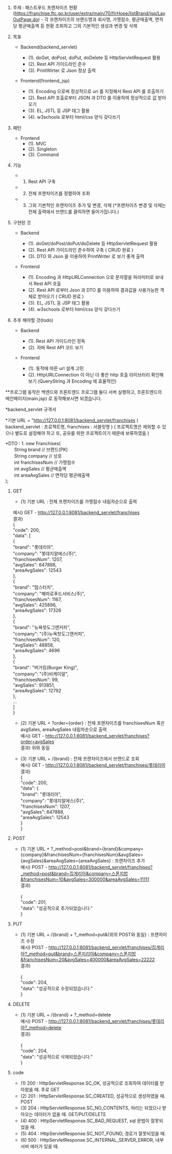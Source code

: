 1. 주제 : 패스트푸드 프랜차이즈 현황 (https://franchise.ftc.go.kr/user/extra/main/70/firHope/listBrand/jsp/LayOutPage.do)
		- 각 프랜차이즈의 브랜드명과 회사명, 가맹점수, 평균매출액, 면적당 평균매출액 등 현황 조회하고 그외 기본적인 생성과 변경 및 삭제
2. 목표
	- Backend(backend_servlet)
		- (1). doGet, doPost, doPut, doDelete 등 HttpServletRequest 활용
		- (2). Rest API 가이드라인 준수
		- (3). PrintWirter 로 Json 정상 출력
	
	- Frontend(frontend_jsp)
		- (1). Encoding 으로써 정상적으로 uri 를 지정해서 Rest API 를 호출하기
		- (2). Rest API 호출로부터 JSON 과 DTO 를 이용하여 정상적으로 값 받아오기
		- (3). EL, JSTL 등 JSP 태그 활용
		- (4). w3schools 로부터 html/css 양식 갖다쓰기
		
3. 패턴
	- Frontend
		- (1). MVC
		- (2). Singleton
		- (3). Command
		
4. 기능
	- 1. Rest API 구축
	- 2. 전체 프랜차이즈를 정렬하여 조회
	- 3. 그외 기본적인 프랜차이즈 추가 및 변경, 삭제 (*프랜차이즈 변경 및 삭제는 전체 출력에서 브랜드를 클릭하면 들어가집니다.)

5. 구현된 것
	- Backend
		- (1). doGet/doPost/doPut/doDelete 등 HttpServletRequest 활용
		- (2). Rest API 가이드라인 준수하여 구축 ( CRUD 완료 )
		- (3). DTO 와 Json 을 이용하여 PrintWriter 로 보기 좋게 출력
	
	- Frontend
		- (1). Encoding 과 HttpURLConnection 으로 문자열을 파라미터로 보내서 Rest API 호출
		- (2). Rest API 로부터 Json 과 DTO 를 이용하여 결과값을 사용가능한 객체로 받아오기 ( CRUD 완료 )
		- (3). EL, JSTL 등 JSP 태그 활용
		- (4). w3schools 로부터 html/css 양식 갖다쓰기

6. 추후 해야할 것(todo)
	- Backend
		- (1). Rest API 가이드라인 정독
		- (2). 자바 Rest API 코드 보기
	
	- Frontend
		- (1). 동작에 따른 url 설계 고민
		- (2). HttpURLConnection 이 아닌 더 좋은 http 호출 라이브러리 확인해보기 (QueryString 과 Encoding 에 효율적인)


**프로그램 동작은 백엔드와 프론트엔드 프로그램 둘다 서버 실행하고, 프론트엔드의 메인페이지(main.jsp) 로 동작해보시면 되겠습니다.
	
*backend_servlet 규격서

*기본 URL = "http://127.0.0.1:8081/backend_servlet/franchises
	( backend_servlet : 프로젝트명, franchises : 서블릿명 )
	( 프로젝트명은 제외할 수 있으나 별도로 설정해야 하고 또, 공유를 위한 프로젝트이기 때문에 보류하였음 )

*DTO : 1. new Franchises(<br />
&nbsp;&nbsp;&nbsp;&nbsp;&nbsp;&nbsp;	String brand 	// 브랜드(PK)<br />
&nbsp;&nbsp;&nbsp;&nbsp;&nbsp;&nbsp;	String company	// 상호<br />
&nbsp;&nbsp;&nbsp;&nbsp;&nbsp;&nbsp;	int franchisesNum	// 가맹점수<br />
&nbsp;&nbsp;&nbsp;&nbsp;&nbsp;&nbsp;	int avgSales	// 평균매출액<br />
&nbsp;&nbsp;&nbsp;&nbsp;&nbsp;&nbsp;	int areaAvgSales	// 면적당 평균매출액<br />
		);

1. GET
	- (1) 기본 URL : 전체 프랜차이즈를 가맹점수 내림차순으로 출력
			
	예시) GET - http://127.0.0.1:8081/backend_servlet/franchises<br />
	결과)<br />
	{<br />
	  "code": 200,<br />
	  "data": [<br />
	    {<br />
	      "brand": "롯데리아",<br />
	      "company": "롯데지알에스(주)",<br />
	      "franchisesNum": 1207,<br />
	      "avgSales": 647888,<br />
	      "areaAvgSales": 12543<br />
	    },<br />
	    {<br />
	      "brand": "맘스터치",<br />
	      "company": "해마로푸드서비스(주)",<br />
	      "franchisesNum": 1167,<br />
	      "avgSales": 425896,<br />
	      "areaAvgSales": 17326<br />
	    },<br />
	    {<br />
	      "brand": "뉴욕핫도그앤커피",<br />
	      "company": "(주)뉴욕핫도그앤커피",<br />
	      "franchisesNum": 120,<br />
	      "avgSales": 48858,<br />
	      "areaAvgSales": 4696<br />
	    },<br />
	    {<br />
	      "brand": "버거킹(Burger King)",<br />
	      "company": "(주)비케이알",<br />
	      "franchisesNum": 99,<br />
	      "avgSales": 913851,<br />
      	      "areaAvgSales": 12792<br />
      	    },<br />
   		...<br />
  	  ]<br />
    	}<br />
    
    - (2) 기본 URL + ?order={order} : 전체 프랜차이즈를 franchisesNum 혹은 avgSales, areaAvgSales 내림차순으로 출력<br />
          예시) GET - http://127.0.0.1:8081/backend_servlet/franchises?order=avgSales<br />
          결과) 위와 동일
          
    - (3) 기본 URL + /{brand} : 전체 프랜차이즈에서 브랜드로 조회<br />
          예시) GET - http://127.0.0.1:8081/backend_servlet/franchises/롯데리아<br />
          결과)<br />
     	{<br />
		"code": 200,<br />
		"data": {<br />
			"brand": "롯데리아",<br />
			"company": "롯데지알에스(주)",<br />
			"franchisesNum": 1207,<br />
			"avgSales": 647888,<br />
			"areaAvgSales": 12543<br />
		}<br />
	 }<br />
	 
2. POST 
	- (1) 기본 URL + ?_method=post&brand={brand}&company={company}&franchisesNum={franchisesNum}&avgSales={avgSales}&areaAvgSales={areaAvgSales} : 프랜차이즈 추가<br />
	 예시) POST - http://127.0.0.1:8081/backend_servlet/franchises?_method=post&brand=집게리아&company=스폰지밥&franchisesNum=10&avgSales=300000&areaAvgSales=11111<br />
	 결과)<br />	
     	    {<br />
		"code": 201,<br />
		"data": "성공적으로 추가되었습니다."<br /> 
	     }<br />
3. PUT
	- (1) 기본 URL + /{brand} + ?_method=put&{위의 POST와 동일} : 프랜차이즈 수정<br />
	 예시) POST - http://127.0.0.1:8081/backend_servlet/franchises/집게리아?_method=put&brand=스폰지리아&company=스폰지밥&franchisesNum=20&avgSales=400000&areaAvgSales=22222<br />
	 결과)<br />	
     	    {<br />
		"code": 204,<br />
		"data": "성공적으로 수정되었습니다."<br /> 
	     }<br />
	
4. DELETE
	- (1) 기본 URL + /{brand} + ?_method=delete<br />
	 예시) POST - http://127.0.0.1:8081/backend_servlet/franchises/롯데리아?_method=delete<br />
	 결과)<br />	
     	    {<br />
		"code": 204,<br />
		"data": "성공적으로 삭제되었습니다."<br /> 
	     }<br />
	 
5. code
	- (1) 200 : HttpServletResponse.SC_OK, 성공적으로 조회하여 데이터를 받아왔을 때. 주로 GET
	- (2) 201 : HttpServletResponse.SC_CREATED, 성공적으로 생성하였을 때. POST
	- (3) 204 : HttpServletResponse.SC_NO_CONTENTS, 처리는 되었으나 받아오는 데이터가 없을 때. GET/PUT/DELETE
	- (4) 400 : HttpServletResponse.SC_BAD_REQUEST, sql 문법이 잘못되었을 때.
	- (5) 404 : HttpServletResponse.SC_NOT_FOUND, 경로가 잘못되었을 때.
	- (6) 500 : HttpServletResponse.SC_INTERNAL_SERVER_ERROR, 내부 서버 에러가 있을 때.
	 